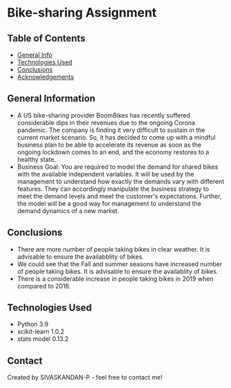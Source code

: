 # Bike-sharing Assignment

## Table of Contents
* [General Info](#general-information)
* [Technologies Used](#technologies-used)
* [Conclusions](#conclusions)
* [Acknowledgements](#acknowledgements)

<!-- You can include any other section that is pertinent to your problem -->

## General Information
- A US bike-sharing provider BoomBikes has recently suffered considerable dips in their revenues due to the ongoing Corona pandemic. The company is finding it very difficult to sustain in the current market scenario. So, it has decided to come up with a mindful business plan to be able to accelerate its revenue as soon as the ongoing lockdown comes to an end, and the economy restores to a healthy state. 
- Business Goal:
    You are required to model the demand for shared bikes with the available independent variables. It will be used by the management to understand how exactly the demands vary with different features. They can accordingly manipulate the business strategy to meet the demand levels and meet the customer's expectations. Further, the model will be a good way for management to understand the demand dynamics of a new market. 

<!-- You don't have to answer all the questions - just the ones relevant to your project. -->

## Conclusions
- There are more number of people taking bikes in clear weather. It is advisable to ensure the availabblity of bikes.
- We could see that the Fall and summer seasons have increased number of people taking bikes. It is advisable to ensure the availablity of bikes.
- There is a considerable increase in people taking bikes in 2019 when compared to 2018.

<!-- You don't have to answer all the questions - just the ones relevant to your project. -->


## Technologies Used
- Python 3.9
- scikit-learn 1.0.2
- stats model 0.13.2
<!-- As the libraries versions keep on changing, it is recommended to mention the version of library used in this project -->

## Contact
Created by SIVASKANDAN-P - feel free to contact me!


<!-- Optional -->
<!-- ## License -->
<!-- This project is open source and available under the [... License](). -->

<!-- You don't have to include all sections - just the one's relevant to your project -->
